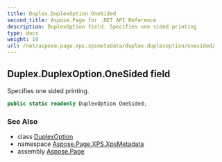 ```yaml
---
title: Duplex.DuplexOption.OneSided
second_title: Aspose.Page for .NET API Reference
description: DuplexOption field. Specifies one sided printing
type: docs
weight: 10
url: /net/aspose.page.xps.xpsmetadata/duplex.duplexoption/onesided/
---
```

## Duplex.DuplexOption.OneSided field

Specifies one sided printing.

```csharp
public static readonly DuplexOption OneSided;
```

### See Also

* class [DuplexOption](../)
* namespace [Aspose.Page.XPS.XpsMetadata](../../duplex.duplexoption/)
* assembly [Aspose.Page](../../../)


